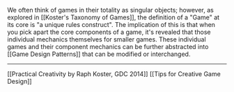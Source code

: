 We often think of games in their totality as singular objects; however, as explored in [[Koster's Taxonomy of Games]], the definition of a "Game" at its core is "a unique rules construct". The implication of this is that when you pick apart the core components of a game, it's revealed that those individual mechanics themselves for smaller games. These individual games and their component mechanics can be further abstracted into [[Game Design Patterns]] that can be modified or interchanged. 

---
[[Practical Creativity by Raph Koster, GDC 2014]]
[[Tips for Creative Game Design]]